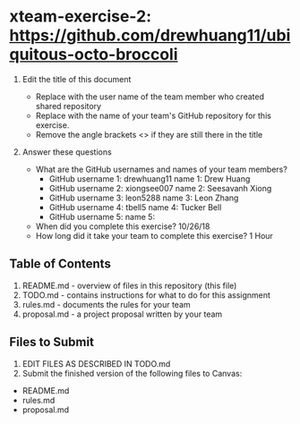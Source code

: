 # xteam-exercise-2: https://github.com/drewhuang11/ubiquitous-octo-broccoli

1. Edit the title of this document
   * Replace <UserName> with the user name of the team member who created shared repository
   * Replace <GitHubRepositoryName> with the name of your team's GitHub repository for this exercise.
   * Remove the angle brackets <> if they are still there in the title

2. Answer these questions
   * What are the GitHub usernames and names of your team members?
       * GitHub username 1: drewhuang11       name 1: Drew Huang
       * GitHub username 2: xiongsee007       name 2: Seesavanh Xiong
       * GitHub username 3: leon5288          name 3: Leon Zhang
       * GitHub username 4: tbell5            name 4: Tucker Bell
       * GitHub username 5:       name 5:
   * When did you complete this exercise? 
      10/26/18
   * How long did it take your team to complete this exercise? 
      1 Hour
## Table of Contents

1. README.md - overview of files in this repository (this file)
2. TODO.md - contains instructions for what to do for this assignment
3. rules.md - documents the rules for your team
4. proposal.md - a project proposal written by your team

## Files to Submit

1. EDIT FILES AS DESCRIBED IN TODO.md
2. Submit the finished version of the following files to Canvas:

* README.md
* rules.md
* proposal.md
